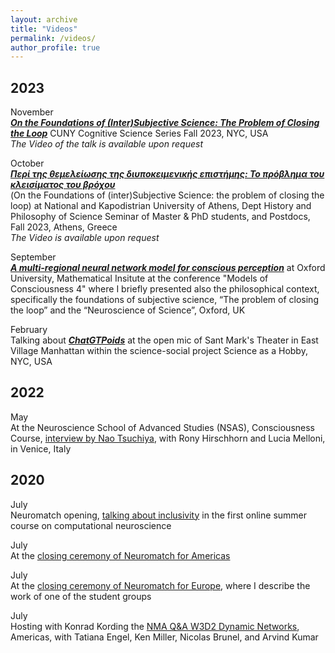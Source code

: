 ```yaml
---
layout: archive
title: "Videos"
permalink: /videos/
author_profile: true
---
```


2023
----

November  
[***On the Foundations of (Inter)Subjective Science: The Problem of Closing the Loop***](https://phipsika.blogspot.com/2024/03/talk-on-foundations-of-inter-subjective.html)
CUNY Cognitive Science Series Fall 2023, NYC, USA  
*The Video of the talk is available upon request* 

October  
[***Περί της θεμελείωσης της διυποκειμενικής επιστήμης: Το πρόβλημα του κλεισίματος του βρόχου***](https://phipsika.blogspot.com/2024/03/talk-on-foundations-of-inter-subjective.html)  
(On the Foundations of (inter)Subjective Science: the problem of closing the loop) at National and Kapodistrian University of Athens, Dept History and Philosophy of Science Seminar of Master & PhD students, and Postdocs, Fall 2023, Athens, Greece  
*The Video is available upon request*  

September  
[***A multi-regional neural network model for conscious perception***](https://www.youtube.com/watch?v=LMjNXLBUmIY) at Oxford University, Mathematical Insitute at the conference "Models of Consciousness 4" where I briefly presented also the philosophical context, specifically the foundations of subjective science, “The problem of closing the loop” and the “Neuroscience of Science”, Oxford, UK  

February  
Talking about [***ChatGTPoids***](https://video.wixstatic.com/video/ee0a28_6bd1e3b5810d48bc860d179bb701880d/1080p/mp4/file.mp4)
 at the open mic of Sant Mark's Theater in East Village Manhattan within the science-social project Science as a Hobby, NYC, USA  

2022
----
May  
At the Neuroscience School of Advanced Studies (NSAS), Consciousness Course, [interview by Nao Tsuchiya](https://www.youtube.com/watch?v=LMjNXLBUmIY), with Rony Hirschhorn and Lucia Melloni, in Venice, Italy 

 
2020
----
July  
Neuromatch opening, [talking about inclusivity](https://www.youtube.com/watch?v=D3Mk2LyaDM0&embeds_referring_euri=https%3A%2F%2Fptheodoni.wixsite.com%2F&embeds_referring_origin=https%3A%2F%2Fptheodoni.wixsite.com&source_ve_path=MjM4NTE&feature=emb_title) in the first online summer course on computational neuroscience  

July  
At the [closing ceremony of Neuromatch for Americas](https://www.youtube.com/watch?v=o2h3cUPmp1Y&embeds_referring_euri=https%3A%2F%2Fptheodoni.wixsite.com%2F&embeds_referring_origin=https%3A%2F%2Fptheodoni.wixsite.com&source_ve_path=MjM4NTE&feature=emb_title)    

July  
At the [closing ceremony of Neuromatch for Europe](https://www.youtube.com/watch?v=R6b9SwnsfMI&t=340s), where I describe the work of one of the student groups  

July  
Hosting with Konrad Kording the [NMA Q&A W3D2 Dynamic Networks](https://www.youtube.com/watch?v=To2sElRgiCE), Americas, with Tatiana Engel, Ken Miller, Nicolas Brunel, and Arvind Kumar  
